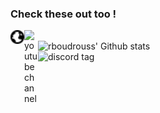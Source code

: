 
### Check these out too !
[<img align='left' alt="rboud.pythonanywhere.com" width='22px' src='https://raw.githubusercontent.com/iconic/open-iconic/master/svg/globe.svg' />][website]
[<img align='left' alt="youtube channel" width='22px' src='https://upload.wikimedia.org/wikipedia/commons/0/09/YouTube_full-color_icon_%282017%29.svg' />][ytb]
  
<br />  
  
<img alt="rboudrouss' Github stats" src='https://github-readme-stats.vercel.app/api?username=rboudrouss&show_incos=true&hide_border=true&theme=tokyonight' width='395px' />  
  
<br />  

<img alt="discord tag" src='https://discord.c99.nl/widget/theme-3/690869031531446313.png' />

[website]: https://rboud.ml/
[ytb]: https://www.youtube.com/channel/UCi-99XLL6EdjUwoeoLAi-PQ
